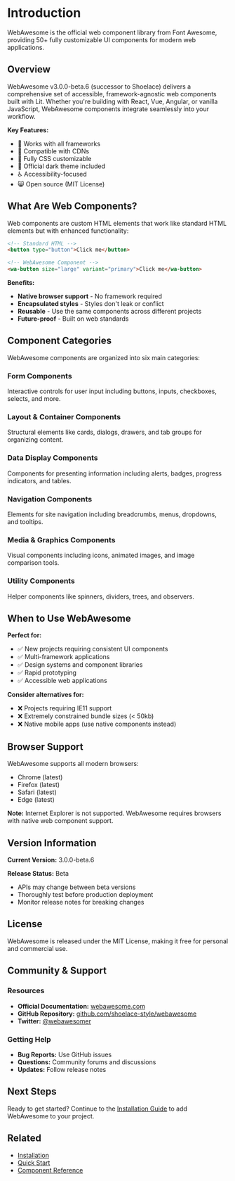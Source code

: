 # Introduction

WebAwesome is the official web component library from Font Awesome, providing 50+ fully customizable UI components for modern web applications.

## Overview

WebAwesome v3.0.0-beta.6 (successor to Shoelace) delivers a comprehensive set of accessible, framework-agnostic web components built with Lit. Whether you're building with React, Vue, Angular, or vanilla JavaScript, WebAwesome components integrate seamlessly into your workflow.

**Key Features:**
- 🧩 Works with all frameworks
- 🚛 Compatible with CDNs
- 🎨 Fully CSS customizable
- 🌛 Official dark theme included
- ♿️ Accessibility-focused
- 😸 Open source (MIT License)

## What Are Web Components?

Web components are custom HTML elements that work like standard HTML elements but with enhanced functionality:

```html
<!-- Standard HTML -->
<button type="button">Click me</button>

<!-- WebAwesome Component -->
<wa-button size="large" variant="primary">Click me</wa-button>
```

**Benefits:**
- **Native browser support** - No framework required
- **Encapsulated styles** - Styles don't leak or conflict
- **Reusable** - Use the same components across different projects
- **Future-proof** - Built on web standards

## Component Categories

WebAwesome components are organized into six main categories:

### Form Components
Interactive controls for user input including buttons, inputs, checkboxes, selects, and more.

### Layout & Container Components
Structural elements like cards, dialogs, drawers, and tab groups for organizing content.

### Data Display Components
Components for presenting information including alerts, badges, progress indicators, and tables.

### Navigation Components
Elements for site navigation including breadcrumbs, menus, dropdowns, and tooltips.

### Media & Graphics Components
Visual components including icons, animated images, and image comparison tools.

### Utility Components
Helper components like spinners, dividers, trees, and observers.

## When to Use WebAwesome

**Perfect for:**
- ✅ New projects requiring consistent UI components
- ✅ Multi-framework applications
- ✅ Design systems and component libraries
- ✅ Rapid prototyping
- ✅ Accessible web applications

**Consider alternatives for:**
- ❌ Projects requiring IE11 support
- ❌ Extremely constrained bundle sizes (< 50kb)
- ❌ Native mobile apps (use native components instead)

## Browser Support

WebAwesome supports all modern browsers:
- Chrome (latest)
- Firefox (latest)
- Safari (latest)
- Edge (latest)

**Note:** Internet Explorer is not supported. WebAwesome requires browsers with native web component support.

## Version Information

**Current Version:** 3.0.0-beta.6

**Release Status:** Beta
- APIs may change between beta versions
- Thoroughly test before production deployment
- Monitor release notes for breaking changes

## License

WebAwesome is released under the MIT License, making it free for personal and commercial use.

## Community & Support

### Resources
- **Official Documentation:** [webawesome.com](https://webawesome.com)
- **GitHub Repository:** [github.com/shoelace-style/webawesome](https://github.com/shoelace-style/webawesome)
- **Twitter:** [@webawesomer](https://twitter.com/webawesomer)

### Getting Help
- **Bug Reports:** Use GitHub issues
- **Questions:** Community forums and discussions
- **Updates:** Follow release notes

## Next Steps

Ready to get started? Continue to the [Installation Guide](./installation.md) to add WebAwesome to your project.

## Related

- [Installation](./installation.md)
- [Quick Start](./quick-start.md)
- [Component Reference](../components/)
